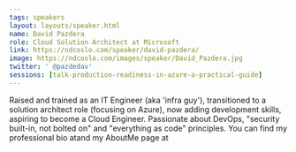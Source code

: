 ```yaml
---
tags: speakers
layout: layouts/speaker.html
name: David Pazdera
role: Cloud Solution Architect at Microsoft
link: https://ndcoslo.com/speaker/david-pazdera/
image: https://ndcoslo.com/images/speaker/David_Pazdera.jpg
twitter: ' @pazdedav'
sessions: [talk-production-readiness-in-azure-a-practical-guide]
---
```

Raised and trained as an IT Engineer (aka 'infra guy'), transitioned to a solution architect role (focusing on Azure), now adding development skills, aspiring to become a Cloud Engineer. Passionate about DevOps, "security built-in, not bolted on" and "everything as code" principles. You can find my professional bio atand my AboutMe page at
